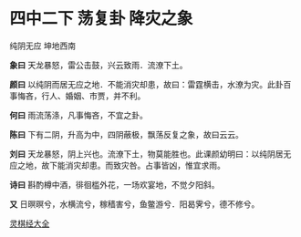 # 四中二下 荡复卦 降灾之象

纯阴无应 坤地西南

**象曰** 天龙暴怒，雷公击鼓，兴云致雨．流潦下土。

**颜曰** 以纯阴而居无应之地．不能消灾却患，故曰：雷霆横击，水潦为灾。此卦百事悔吝，行人、婚姻、市贾，并不利。

**何曰** 雨流荡涤，凡事悔吝，不宜之卦。

**陈曰** 下有二阴，升高为中，四阴蔽极，飘荡反复之象，故曰云云。

**刘曰** 天龙暴怒，阴上兴也。流潦下土，物莫能胜也。此课颜幼明曰：以纯阴居无应之地，故下能消灾却患。而致灾咎。占事皆凶，惟宜求雨。

**诗曰** 斟酌樽中酒，徘徊槛外花，一场欢宴地，不觉夕阳斜。

**又** 日暝暝兮，水横流兮，稼穑害兮，鱼鳖游兮．阳曷霁兮，德不修兮。

[灵棋经大全](README.md)
